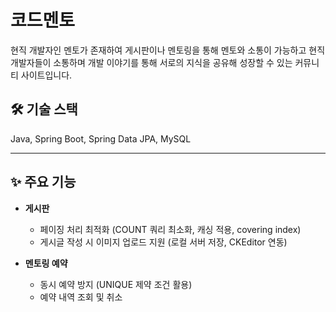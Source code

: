 # 코드멘토

현직 개발자인 멘토가 존재하여 게시판이나 멘토링을 통해 멘토와 소통이 가능하고 현직 개발자들이 소통하며 개발 이야기를 통해 서로의 지식을 공유해 성장할 수 있는 커뮤니티 사이트입니다.


## 🛠 기술 스택
Java, Spring Boot, Spring Data JPA, MySQL

---

## ✨ 주요 기능

* **게시판**

  * 페이징 처리 최적화 (COUNT 쿼리 최소화, 캐싱 적용, covering index)
  * 게시글 작성 시 이미지 업로드 지원 (로컬 서버 저장, CKEditor 연동)
    
* **멘토링 예약**

  * 동시 예약 방지 (UNIQUE 제약 조건 활용)
  * 예약 내역 조회 및 취소
